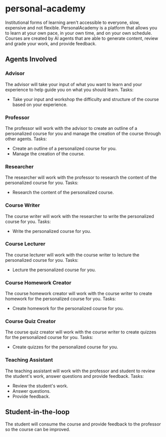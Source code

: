 # personal-academy

Institutional forms of learning aren't accessible to everyone, slow, expensive and not flexible.
PersonalAcademy is a platform that allows you to learn at your own pace, in your own time, and on your own schedule.
Courses are created by AI agents that are able to generate content, review and grade your work, and provide feedback.

## Agents Involved

### Advisor
The advisor will take your input of what you want to learn and your experience to help guide you on what you should learn.
Tasks:
- Take your input and workshop the difficulty and structure of the course based on your experience.

### Professor
The professor will work with the advisor to create an outline of a personalized course for you and manage the creation of the course through other agents.
Tasks:
- Create an outline of a personalized course for you.
- Manage the creation of the course.

### Researcher
The researcher will work with the professor to research the content of the personalized course for you.
Tasks:
- Research the content of the personalized course.

### Course Writer
The course writer will work with the researcher to write the personalized course for you.
Tasks:
- Write the personalized course for you.

### Course Lecturer
The course lecturer will work with the course writer to lecture the personalized course for you.
Tasks:
- Lecture the personalized course for you.

### Course Homework Creator
The course homework creator will work with the course writer to create homework for the personalized course for you.
Tasks:
- Create homework for the personalized course for you.

### Course Quiz Creator
The course quiz creator will work with the course writer to create quizzes for the personalized course for you.
Tasks:
- Create quizzes for the personalized course for you.

### Teaching Assistant
The teaching assistant will work with the professor and student to review the student's work, answer questions and provide feedback.
Tasks:
- Review the student's work.
- Answer questions.
- Provide feedback.

## Student-in-the-loop
The student will consume the course and provide feedback to the professor so the course can be improved.